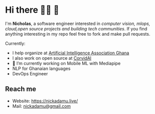 # Hi there 👋:fire: :juggling_person:	
I'm <strong>Nicholas</strong>, a software engineer interested in <em>computer vision, mlops, cloud,open source projects and building tech communities</em>. If you find anything interesting in my repo feel free to fork and make pull requests.

Currently:
- I help organize at [Artificial Intelligence Association Ghana](https://aiagh.net/)
- I also work on open source at [CorvidAI](https://github.com/corvid-ai)
- 🔭 I’m currently working on Mobile ML with Mediapipe 
- NLP for Ghanaian languages
- DevOps Engineer 	

## Reach me
- Website: https://nickadamu.live/
- Mail: [nickadamu@gmail.com](mailto:nickadamu@gmail.com)



<!--
**nodamu/nodamu** is a ✨ _special_ ✨ repository because its `README.md` (this file) appears on your GitHub profile.

Here are some ideas to get you started:

- 🔭 I’m currently working on ...
- 🌱 I’m currently learning ...
- 👯 I’m looking to collaborate on ...
- 🤔 I’m looking for help with ...
- 💬 Ask me about ...
- 📫 How to reach me: ...
- 😄 Pronouns: ...
- ⚡ Fun fact: ...
-->
